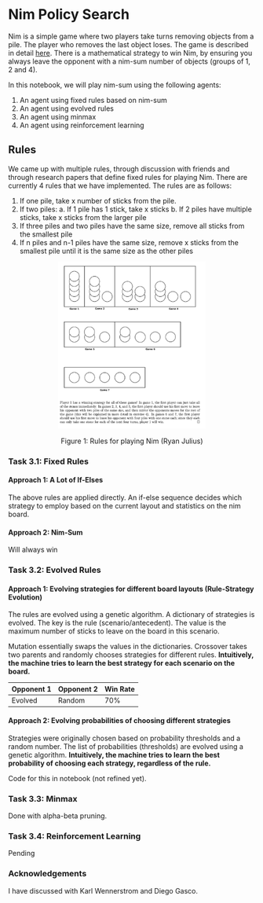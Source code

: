 # Nim Policy Search

Nim is a simple game where two players take turns removing objects from a pile. The player who removes the last object loses. The game is described in detail [here](https://en.wikipedia.org/wiki/Nim). There is a mathematical strategy to win Nim, by ensuring you always leave the opponent with a nim-sum number of objects (groups of 1, 2 and 4).

In this notebook, we will play nim-sum using the following agents:
1. An agent using fixed rules based on nim-sum
2. An agent using evolved rules
3. An agent using minmax
4. An agent using reinforcement learning

## Rules

We came up with multiple rules, through discussion with friends and through research papers that define fixed rules for playing Nim. There are currently 4 rules that we have implemented. The rules are as follows:
1. If one pile, take x number of sticks from the pile.
2. If two piles:
    a. If 1 pile has 1 stick, take x sticks
    b. If 2 piles have multiple sticks, take x sticks from the larger pile
3. If three piles and two piles have the same size, remove all sticks from the smallest pile
4. If n piles and n-1 piles have the same size, remove x sticks from the smallest pile until it is the same size as the other piles

<p align="center">
<img src="./rules.png" width="300" />
</p>
<p align="center">Figure 1: Rules for playing Nim (Ryan Julius)</p>

### Task 3.1: Fixed Rules

#### Approach 1: A Lot of If-Elses

The above rules are applied directly. An if-else sequence decides which strategy to employ based on the current layout and statistics on the nim board.

#### Approach 2: Nim-Sum

Will always win
### Task 3.2: Evolved Rules

#### Approach 1: Evolving strategies for different board layouts (Rule-Strategy Evolution)

The rules are evolved using a genetic algorithm. A dictionary of strategies is evolved. The key is the rule (scenario/antecedent). The value is the maximum number of sticks to leave on the board in this scenario.

Mutation essentially swaps the values in the dictionaries. Crossover takes two parents and randomly chooses strategies for different rules. **Intuitively, the machine tries to learn the best strategy for each scenario on the board.**

| Opponent 1 | Opponent 2 | Win Rate |
|------------|------------|----------|
| Evolved    | Random     | 70%      |

#### Approach 2: Evolving probabilities of choosing different strategies

Strategies were originally chosen based on probability thresholds and a random number. The list of probabilities (thresholds) are evolved using a genetic algorithm. **Intuitively, the machine tries to learn the best probability of choosing each strategy, regardless of the rule.**

Code for this in notebook (not refined yet).

### Task 3.3: Minmax

Done with alpha-beta pruning.

### Task 3.4: Reinforcement Learning

Pending

### Acknowledgements

I have discussed with Karl Wennerstrom and Diego Gasco.
